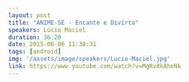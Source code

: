 ```yaml
---
layout: post
title: "ANIME-SE - Encante e Divirta"
speakers: Lúcio Maciel
duration: 36:20
date: 2015-06-06 11:38:31
tags: [android]
img: '/assets/image/speakers/Lucio-Maciel.jpg'
link: https://www.youtube.com/watch?v=MgRv8kAheNk
---
```


